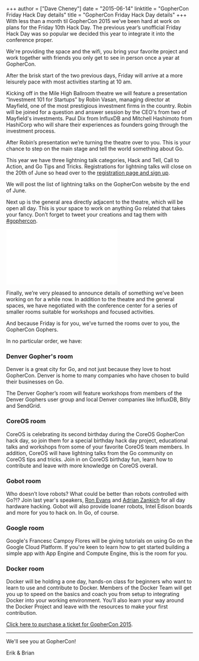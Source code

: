 +++
author = ["Dave Cheney"]
date = "2015-06-14"
linktitle = "GopherCon Friday Hack Day details"
title = "GopherCon Friday Hack Day details"
+++
With less than a month til GopherCon 2015 we’ve been hard at work on plans for the Friday 10th Hack Day. The previous year’s unofficial Friday Hack Day was so popular we decided this year to integrate it into the conference proper. 

We're providing the space and the wifi, you bring your favorite project and work together with friends you only get to see in person once a year at GopherCon.

After the brisk start of the two previous days, Friday will arrive at a more leisurely pace with most activities starting at 10 am.

Kicking off in the Mile High Ballroom theatre we will feature a presentation “Investment 101 for Startups” by Robin Vasan, managing director at Mayfield, one of the most prestigious investment firms in the country. Robin will be joined for a question and answer session by the CEO's from two of Mayfield's investments. Paul Dix from InfluxDB and Mitchell Hashimoto from HashiCorp who will share their experiences as founders going through the investment process.

After Robin’s presentation we’re turning the theatre over to you. This is your chance to step on the main stage and tell the world something about Go.

This year we have three lightning talk categories, Hack and Tell, Call to Action, and Go Tips and Tricks. Registrations for lightning talks will close on the 20th of June so head over to the [registration page and sign up](https://gophercon.typeform.com/to/c6GOUe).

We will post the list of lightning talks on the GopherCon website by the end of June.

Next up is the general area directly adjacent to the theatre, which will be open all day. This is your space to work on anything Go related that takes your fancy. Don’t forget to tweet your creations and tag them with [#gophercon](https://twitter.com/hashtag/gophercon?src=hash).

![Colorado Convention Center](/postimages/gophercon-2015/gophercon-friday.pkg)

Finally, we’re very pleased to announce details of something we’ve been working on for a while now. In addition to the theatre and the general spaces, we have negotiated with the conference center for a series of smaller rooms suitable for workshops and focused activities.

And because Friday is for you, we’ve turned the rooms over to you, the GopherCon Gophers.

In no particular order, we have:

### Denver Gopher's room

Denver is a great city for Go, and not just because they love to host GopherCon. Denver is home to many companies who have chosen to build their businesses on Go. 

The Denver Gopher’s room will feature workshops from members of the Denver Gophers user group and local Denver companies like InfluxDB, Bitly and SendGrid.

### CoreOS room

CoreOS is celebrating its second birthday during the CoreOS GopherCon hack day, so join them for a special birthday hack day project, educational talks and workshops from some of your favorite CoreOS team members. In addition, CoreOS will have lightning talks from the Go community on CoreOS tips and tricks. Join in on CoreOS birthday fun, learn how to contribute and leave with more knowledge on CoreOS overall.

### Gobot room

Who doesn’t love robots? What could be better than robots controlled with Go?!? Join last year's speakers, [Ron Evans](https://twitter.com/deadprogram) and [Adrian Zankich](https://twitter.com/adzankich) for all day hardware hacking. Gobot will also provide loaner robots, Intel Edison boards and more for you to hack on. In Go, of course.

### Google room

Google's Francesc Campoy Flores will be giving tutorials on using Go on the Google Cloud Platform. If you're keen to learn how to get started building a simple app with App Engine and Compute Engine, this is the room for you.

### Docker room

Docker will be holding a one day, hands-on class for beginners who want to learn to use and contribute to Docker. Members of the Docker Team will get you up to speed on the basics and coach you from setup to integrating Docker into your working environment. You’ll also learn your way around the Docker Project and leave with the resources to make your first contribution.

[Click here to purchase a ticket for GopherCon 2015](https://ti.to/gophercon/gophercon-2015).

----
We'll see you at GopherCon!

Erik & Brian
